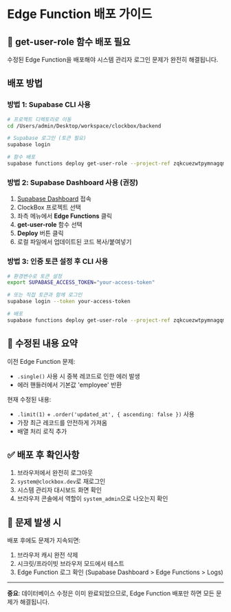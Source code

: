 # Edge Function 배포 가이드

## 🚀 get-user-role 함수 배포 필요

수정된 Edge Function을 배포해야 시스템 관리자 로그인 문제가 완전히 해결됩니다.

## 배포 방법

### 방법 1: Supabase CLI 사용

```bash
# 프로젝트 디렉토리로 이동
cd /Users/admin/Desktop/workspace/clockbox/backend

# Supabase 로그인 (토큰 필요)
supabase login

# 함수 배포
supabase functions deploy get-user-role --project-ref zqkcuezwtpymnagqmrjk
```

### 방법 2: Supabase Dashboard 사용 (권장)

1. [Supabase Dashboard](https://supabase.com/dashboard) 접속
2. ClockBox 프로젝트 선택
3. 좌측 메뉴에서 **Edge Functions** 클릭
4. **get-user-role** 함수 선택
5. **Deploy** 버튼 클릭
6. 로컬 파일에서 업데이트된 코드 복사/붙여넣기

### 방법 3: 인증 토큰 설정 후 CLI 사용

```bash
# 환경변수로 토큰 설정
export SUPABASE_ACCESS_TOKEN="your-access-token"

# 또는 직접 토큰과 함께 로그인
supabase login --token your-access-token

# 배포
supabase functions deploy get-user-role --project-ref zqkcuezwtpymnagqmrjk
```

## 📝 수정된 내용 요약

이전 Edge Function 문제:
- `.single()` 사용 시 중복 레코드로 인한 에러 발생
- 에러 핸들러에서 기본값 'employee' 반환

현재 수정된 내용:
- `.limit(1)` + `.order('updated_at', { ascending: false })` 사용
- 가장 최근 레코드를 안전하게 가져옴
- 배열 처리 로직 추가

## ✅ 배포 후 확인사항

1. 브라우저에서 완전히 로그아웃
2. `system@clockbox.dev`로 재로그인  
3. 시스템 관리자 대시보드 화면 확인
4. 브라우저 콘솔에서 역할이 `system_admin`으로 나오는지 확인

## 🔧 문제 발생 시

배포 후에도 문제가 지속되면:
1. 브라우저 캐시 완전 삭제
2. 시크릿/프라이빗 브라우저 모드에서 테스트
3. Edge Function 로그 확인 (Supabase Dashboard > Edge Functions > Logs)

---

**중요**: 데이터베이스 수정은 이미 완료되었으므로, Edge Function 배포만 하면 모든 문제가 해결됩니다.